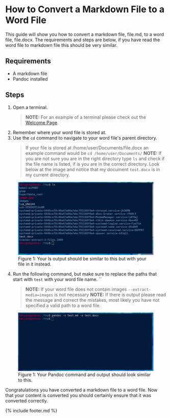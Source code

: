 # How to Convert a Markdown File to a Word File

This guide will show you how to convert a markdown file, file.md, to a word file, file.docx.  The requirements and steps are below, if you have read the word file to markdown file this should be very similar.

## Requirements

- A markdown file
- Pandoc installed

## Steps

1. Open a terminal.
   > **NOTE:** For an example of a terminal please check out the [Welcome Page](welcome.md).
2. Remember where your word file is stored at.
3. Use the `cd` command to navigate to your word file's parent directory.
   > If your file is stored at /home/user/Documents/file.docx an example command would be `cd /home/user/Documents/`
   > **NOTE:** If you are not sure you are in the right directory type `ls` and check if the file name is listed, if is you are in the correct directory. Look below at the image and notice that my document `test.docx` is in my current directory.
<figure>
<img src="images/ls.png" alt="Picture of a ls with a .docx file listed">
<figcaption>Figure 1: Your ls output should be similar to this but with your file in it instead.</figcaption>
</figure>
   
4. Run the following command, but make sure to replace the paths that start with `test` with your word file name.
   ``
   > **NOTE:** If your word file does not contain images `--extract-media=images` is not necessary
   > **NOTE:** If there is output please read the message and correct the mistakes, most likely you have not specified a valid path to a word file.
<figure>
<img src="images/pandoc_markdown_to_word.png" alt="Picture of a successful Pandoc execution">
<figcaption>Figure 1: Your Pandoc command and output should look similar to this.</figcaption>
</figure>

Congratulations you have converted a markdown file to a word file.  Now that your content is converted you should certainly ensure that it was converted correctly.

{% include footer.md %}
